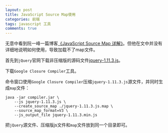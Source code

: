 ```yaml
---
layout: post
title: JavaScript Source Map使用
categories: 前端
tags: javascript 工具
comments: true
---
```


无意中看到阮一峰一篇博客[《JavaScript Source Map 详解》](http://www.ruanyifeng.com/blog/2013/01/javascript_source_map.html "JavaScript Source Map 详解")。但他在文中并没有详细地说明如何使用，导致加载不了map文件。

首先到`jQuery`官网下载非压缩版的源码文件[jquery-1.11.3.js](http://code.jquery.com/jquery-1.11.3.js "jquery-1.11.3.js")。

下载`Google Closure Compiler`工具。

命令窗口使用`Google Closure Compiler`压缩`jquery-1.11.3.js`源文件，并同时生成`map`文件：

	java -jar compiler.jar \
		--js jquery-1.11.3.js \
		--create_source_map ./jquery-1.11.3.js.map \
		--source_map_format=V3 \
		--js_output_file jquery-1.11.3.min.js

把`jQuery`源文件、压缩版js文件和`map`文件放到同一个目录即可。